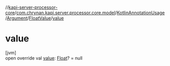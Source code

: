 //[kapi-server-processor-core](../../../../../index.md)/[com.chrynan.kapi.server.processor.core.model](../../../index.md)/[KotlinAnnotationUsage](../../index.md)/[Argument](../index.md)/[FloatValue](index.md)/[value](value.md)

# value

[jvm]\
open override val [value](value.md): [Float](https://kotlinlang.org/api/latest/jvm/stdlib/kotlin/-float/index.html)? = null
